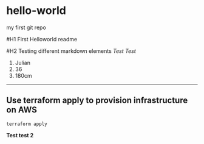 # hello-world
my first git repo

#H1 First Helloworld readme

#H2 Testing different markdown elements
*Test Test*

1. Julian
2. 36
3. 180cm

------------------------------------------------------
Use terraform apply to provision infrastructure on AWS
----------------------------------------------------
`terraform apply`

**Test test 2**
